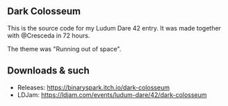 ## Dark Colosseum

This is the source code for my Ludum Dare 42 entry. It was made together with @Cresceda in 72 hours.

The theme was "Running out of space".

## Downloads & such

* Releases: https://binaryspark.itch.io/dark-colosseum
* LDJam: https://ldjam.com/events/ludum-dare/42/dark-colosseum
